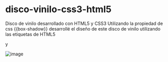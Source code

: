 # disco-vinilo-css3-html5
Disco de vinilo desarrollado con HTML5 y CSS3
Utilizando la propiedad de css {{box-shadow}} desarrollé el diseño de este disco de vinilo utilizando las etiquetas de HTML5 <main> <section></section> y <article></article> </main>

![image](https://user-images.githubusercontent.com/31085401/147893492-2ea6b4a1-df43-4ff3-92cd-03f519a32e5d.png)

